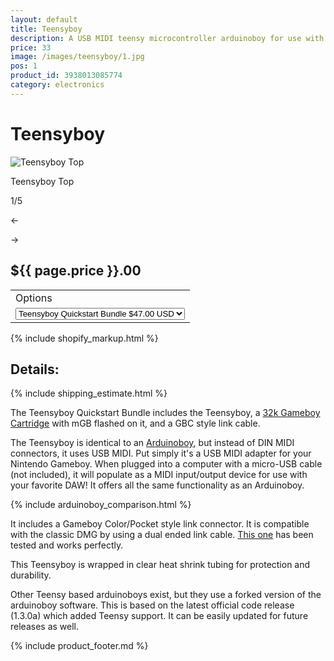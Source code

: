 ```yaml
---
layout: default
title: Teensyboy
description: A USB MIDI teensy microcontroller arduinoboy for use with the Nintendo Gameboy to make chiptunes and sync with LSDJ and Nanoloop
price: 33
image: /images/teensyboy/1.jpg
pos: 1
product_id: 3938013085774
category: electronics
---
```

# Teensyboy

<div class="gallery">
	<img src="{{ site.baseurl }}public/images/teensyboy/1.jpg" alt="Teensyboy Top" id="gallery_image" onclick="cycle(1); return false;">
	<p id="gallery_subtitle">Teensyboy Top</p>
	<p id="gallery_pos_text">1/5</p>
	<div id="gallery_nav">
		<p id="gallery_nav_left" onclick="cycle(0); return false;">←</p>
		<p id="gallery_nav_right" onclick="cycle(1); return false;">→</p>
	</div>
</div>

## ${{ page.price }}.00

<table>
<tr><td>Options</td></tr>
<tr><td>
  <select id="options-selection">
    <option value="Teensyboy only">Teensyboy Only $33.00 USD</option>
    <option selected="selected" value="Teensyboy Quickstart Bundle">Teensyboy Quickstart Bundle $47.00 USD</option>
  </select>
</td></tr>
</table>

{% include shopify_markup.html %}

## Details:

{% include shipping_estimate.html %}

The Teensyboy Quickstart Bundle includes the Teensyboy, a [32k Gameboy Cartridge](/32kcart) with mGB flashed on it, and a GBC style link cable.

The Teensyboy is identical to an [Arduinoboy](/arduinoboy), but instead of DIN MIDI connectors, it uses USB MIDI. Put simply it's a USB MIDI adapter for your Nintendo Gameboy. When plugged into a computer with a micro-USB cable (not included), it will populate as a MIDI input/output device for use with your favorite DAW! It offers all the same functionality as an Arduinoboy.

{% include arduinoboy_comparison.html %}

It includes a Gameboy Color/Pocket style link connector. It is compatible with the classic DMG by using a dual ended link cable. <a href="http://www.ebay.com/itm/400690419424" target="_blank">This one</a> has been tested and works perfectly.

This Teensyboy is wrapped in clear heat shrink tubing for protection and durability.

Other Teensy based arduinoboys exist, but they use a forked version of the arduinoboy software. This is based on the latest official code release (1.3.0a) which added Teensy support. It can be easily updated for future releases as well.

{% include product_footer.md %}

<script src="{{ site.baseurl }}public/js/teensyboygallery.js"></script>
